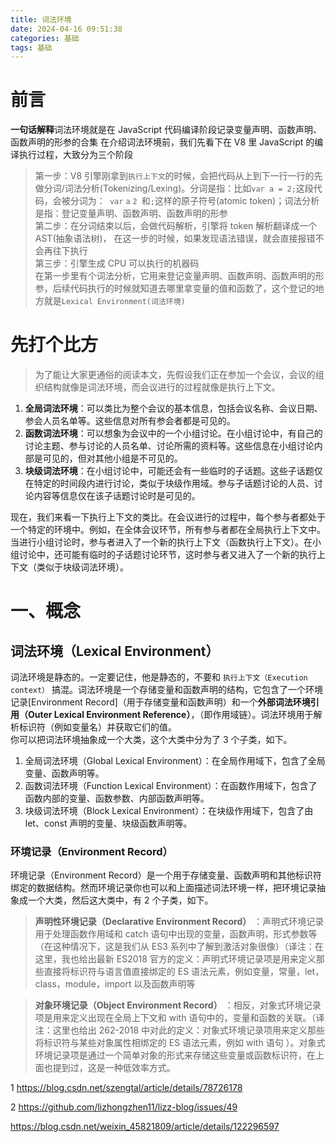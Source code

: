 ```yaml
---
title: 词法环境
date: 2024-04-16 09:51:38
categories: 基础
tags: 基础
---
```


# 前言

**一句话解释**词法环境就是在 JavaScript 代码编译阶段记录变量声明、函数声明、函数声明的形参的合集
在介绍词法环境前，我们先看下在 V8 里 JavaScript 的编译执行过程，大致分为三个阶段

> 第一步：V8 引擎刚拿到`执行上下文`的时候，会把代码从上到下一行一行的先做分词/词法分析(Tokenizing/Lexing)。分词是指：比如`var a = 2;`这段代码，会被分词为：` var` `a` `2 `和`;`这样的原子符号(atomic token)；词法分析是指：登记变量声明、函数声明、函数声明的形参  
> 第二步：在分词结束以后，会做代码解析，引擎将 token 解析翻译成一个 AST(抽象语法树)， 在这一步的时候，如果发现语法错误，就会直接报错不会再往下执行  
> 第三步：引擎生成 CPU 可以执行的机器码  
> 在第一步里有个词法分析，它用来登记变量声明、函数声明、函数声明的形参，后续代码执行的时候就知道去哪里拿变量的值和函数了，这个登记的地方就是`Lexical Environment(词法环境)`

# 先打个比方

> 为了能让大家更通俗的阅读本文，先假设我们正在参加一个会议，会议的组织结构就像是词法环境，而会议进行的过程就像是执行上下文。

1. **全局词法环境**：可以类比为整个会议的基本信息，包括会议名称、会议日期、参会人员名单等。这些信息对所有参会者都是可见的。
2. **函数词法环境**：可以想象为会议中的一个小组讨论。在小组讨论中，有自己的讨论主题、参与讨论的人员名单、讨论所需的资料等。这些信息在小组讨论内部是可见的，但对其他小组是不可见的。
3. **块级词法环境**：在小组讨论中，可能还会有一些临时的子话题。这些子话题仅在特定的时间段内进行讨论，类似于块级作用域。参与子话题讨论的人员、讨论内容等信息仅在该子话题讨论时是可见的。

现在，我们来看一下执行上下文的类比。在会议进行的过程中，每个参与者都处于一个特定的环境中。例如，在全体会议环节，所有参与者都在全局执行上下文中。当进行小组讨论时，参与者进入了一个新的执行上下文（函数执行上下文）。在小组讨论中，还可能有临时的子话题讨论环节，这时参与者又进入了一个新的执行上下文（类似于块级词法环境）。

# 一、概念

## 词法环境（Lexical Environment）

词法环境是静态的。一定要记住，他是静态的，不要和 `执行上下文（Execution context）` 搞混。词法环境是一个存储变量和函数声明的结构，它包含了一个环境记录[Environment Record]（用于存储变量和函数声明）和一个**外部词法环境引用（Outer Lexical Environment Reference）**，（即作用域链）。词法环境用于解析标识符（例如变量名）并获取它们的值。  
你可以把词法环境抽象成一个大类，这个大类中分为了 3 个子类，如下。

1. 全局词法环境（Global Lexical Environment）：在全局作用域下，包含了全局变量、函数声明等。
2. 函数词法环境（Function Lexical Environment）：在函数作用域下，包含了函数内部的变量、函数参数、内部函数声明等。
3. 块级词法环境（Block Lexical Environment）：在块级作用域下，包含了由 let、const 声明的变量、块级函数声明等。

### 环境记录（Environment Record）

环境记录（Environment Record）是一个用于存储变量、函数声明和其他标识符绑定的数据结构。然而环境记录你也可以和上面描述词法环境一样，把环境记录抽象成一个大类，然后这大类中，有 2 个子类，如下。

> **声明性环境记录（Declarative Environment Record）** ：声明式环境记录用于处理函数作用域和 catch 语句中出现的变量，函数声明，形式参数等（在这种情况下，这是我们从 ES3 系列中了解到激活对象很像）（译注：在这里，我也给出最新 ES2018 官方的定义：声明式环境记录项是用来定义那些直接将标识符与语言值直接绑定的 ES 语法元素，例如变量，常量，let，class，module，import 以及函数声明等

> **对象环境记录（Object Environment Record）** ：相反，对象式环境记录项是用来定义出现在全局上下文和 with 语句中的，变量和函数的关联。（译注：这里也给出 262-2018 中对此的定义：对象式环境记录项用来定义那些将标识符与某些对象属性相绑定的 ES 语法元素，例如 with 语句 ）。对象式环境记录项是通过一个简单对象的形式来存储这些变量或函数标识符，在上面也提到过，这是一种低效率方式。

1 https://blog.csdn.net/szengtal/article/details/78726178

2 https://github.com/lizhongzhen11/lizz-blog/issues/49

https://blog.csdn.net/weixin_45821809/article/details/122296597
